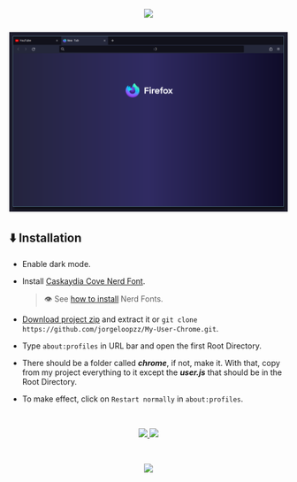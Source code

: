<p align="center">
  <img src="https://logodownload.org/wp-content/uploads/2019/11/firefox-logo.png" width=500>
</p>

<h3 align="center">

<img src="https://raw.githubusercontent.com/jorgeloopzz/My-User-Chrome/master/assets/preview.png">

</h3>

## ⬇️ Installation

- Enable dark mode.
- Install [Caskaydia Cove Nerd Font](https://github.com/ryanoasis/nerd-fonts/releases/download/v3.0.2/CascadiaCode.zip).

  > 👁️ See [how to install](https://github.com/jorgeloopzz/dotfiles/wiki/Fonts#%EF%B8%8F-installation) Nerd Fonts.

- [Download project zip](https://github.com/jorgeloopzz/My-User-Chrome/archive/refs/heads/master.zip) and extract it or `git clone https://github.com/jorgeloopzz/My-User-Chrome.git`.
- Type `about:profiles` in URL bar and open the first Root Directory.
- There should be a folder called **_chrome_**, if not, make it. With that, copy from my project everything to it except the **_user.js_** that should be in the Root Directory.
- To make effect, click on `Restart normally` in `about:profiles`.

&nbsp;

<div align="center">
  <a href="https://www.reddit.com/r/FirefoxCSS/">
    <img src="https://img.shields.io/badge/FirefoxCSS-black?style=for-the-badge&logo=reddit">
  </a>
  <img src="https://img.shields.io/badge/Firefox-userChrome-red?style=for-the-badge&logo=firefox">
</div>

&nbsp;

<p align="center"><img src="https://img.shields.io/github/license/jorgeloopzz/My-User-Chrome?style=flat-square&logo=github&label=License&labelColor=%23181717&color=f4b8e4"/></p>
